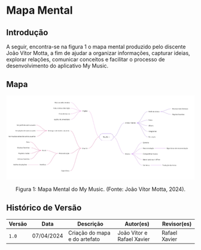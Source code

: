 # Mapa Mental

## Introdução

A seguir, encontra-se na figura 1 o mapa mental produzido pelo discente João Vítor Motta, a fim de ajudar a organizar informações, capturar ideias, explorar relações, comunicar conceitos e facilitar o processo de desenvolvimento do aplicativo My Music.

## Mapa

![Alt text](./images/mapa_mental.jpg)

<div style="text-align: center">
<p> Figura 1: Mapa Mental do My Music. (Fonte: João Vítor Motta, 2024). </p>
</div>

## Histórico de Versão

| Versão | Data       | Descrição                          | Autor(es)     |  Revisor(es)  |
| ------ | ---------- | ---------------------------------- | ------------- | ------------- |
| `1.0`  | 07/04/2024 | Criação do mapa e do artefato          | João Vítor e Rafael Xavier   |  Rafael Xavier